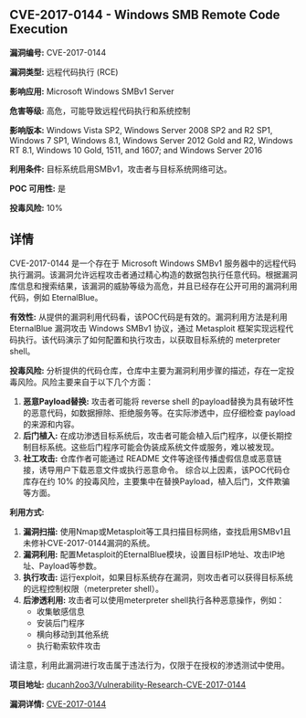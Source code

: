 ## CVE-2017-0144 - Windows SMB Remote Code Execution

**漏洞编号:** CVE-2017-0144

**漏洞类型:** 远程代码执行 (RCE)

**影响应用:** Microsoft Windows SMBv1 Server

**危害等级:** 高危，可能导致远程代码执行和系统控制

**影响版本:** Windows Vista SP2, Windows Server 2008 SP2 and R2 SP1, Windows 7 SP1, Windows 8.1, Windows Server 2012 Gold and R2, Windows RT 8.1, Windows 10 Gold, 1511, and 1607; and Windows Server 2016

**利用条件:** 目标系统启用SMBv1，攻击者与目标系统网络可达。

**POC 可用性:** 是

**投毒风险:** 10%

## 详情

CVE-2017-0144 是一个存在于 Microsoft Windows SMBv1 服务器中的远程代码执行漏洞。该漏洞允许远程攻击者通过精心构造的数据包执行任意代码。根据漏洞库信息和搜索结果，该漏洞的威胁等级为高危，并且已经存在公开可用的漏洞利用代码，例如 EternalBlue。 

**有效性:**
从提供的漏洞利用代码看，该POC代码是有效的。漏洞利用方法是利用 EternalBlue 漏洞攻击 Windows SMBv1 协议，通过 Metasploit 框架实现远程代码执行。该代码演示了如何配置和执行攻击，以获取目标系统的 meterpreter shell。

**投毒风险:**
分析提供的代码仓库，仓库中主要为漏洞利用步骤的描述，存在一定投毒风险。风险主要来自于以下几个方面：
1.  **恶意Payload替换:** 攻击者可能将 reverse shell 的payload替换为具有破坏性的恶意代码，如数据擦除、拒绝服务等。在实际渗透中，应仔细检查 payload 的来源和内容。
2.  **后门植入:** 在成功渗透目标系统后，攻击者可能会植入后门程序，以便长期控制目标系统。这些后门程序可能会伪装成系统文件或服务，难以被发现。
3.  **社工攻击:** 仓库作者可能通过 README 文件等途径传播虚假信息或恶意链接，诱导用户下载恶意文件或执行恶意命令。
综合以上因素，该POC代码仓库存在约 10% 的投毒风险，主要集中在替换Payload，植入后门，文件欺骗等方面。

**利用方式:**
1.  **漏洞扫描:** 使用Nmap或Metasploit等工具扫描目标网络，查找启用SMBv1且未修补CVE-2017-0144漏洞的系统。
2.  **漏洞利用:**  配置Metasploit的EternalBlue模块，设置目标IP地址、攻击IP地址、Payload等参数。
3.  **执行攻击:**  运行exploit，如果目标系统存在漏洞，则攻击者可以获得目标系统的远程控制权限（meterpreter shell）。
4.  **后渗透利用:**  攻击者可以使用meterpreter shell执行各种恶意操作，例如：
    *   收集敏感信息
    *   安装后门程序
    *   横向移动到其他系统
    *   执行勒索软件攻击

请注意，利用此漏洞进行攻击属于违法行为，仅限于在授权的渗透测试中使用。

**项目地址:** [ducanh2oo3/Vulnerability-Research-CVE-2017-0144](https://github.com/ducanh2oo3/Vulnerability-Research-CVE-2017-0144)

**漏洞详情:** [CVE-2017-0144](https://nvd.nist.gov/vuln/detail/CVE-2017-0144)